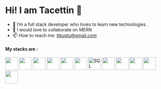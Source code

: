 # Hi! I am Tacettin 👋

- 🔭 I’m a full stack developer who loves to learn new technologies . 
- 👯 I would love to collaborate on  MERN
- 📫 How to reach me: ttkustu@gmail.com


#### My stacks are :

<div style="display:inline">
    <img height=40 src="https://www.w3.org/html/logo/downloads/HTML5_Badge_256.png">
    <img   height=40
      src="https://www.kindpng.com/picc/m/464-4640184_css3-png-download-css-icon-transparent-png.png">
    <img   height=40 src="https://i.pinimg.com/originals/91/94/c9/9194c978fa63798b2e882e6fda5eb953.png">
    <img height=40
      src="https://upload.wikimedia.org/wikipedia/commons/thumb/9/99/Unofficial_JavaScript_logo_2.svg/600px-Unofficial_JavaScript_logo_2.svg.png">
    <img  height=40 src="https://upload.wikimedia.org/wikipedia/commons/thumb/4/47/React.svg/1200px-React.svg.png">
    <img  height=40 src="https://seeklogo.com/images/R/redux-logo-9CA6836C12-seeklogo.com.png">
    <img title="SQL" alt="SQL" height=40
      src="https://e7.pngegg.com/pngimages/614/744/png-clipart-mysql-database-mariadb-dolphin-marine-mammal-animals.png">
    <img  height=40 src="https://sass-lang.com/assets/img/styleguide/color-1c4aab2b.png">
    <img  height=40
      src="https://upload.wikimedia.org/wikipedia/commons/thumb/b/b2/Bootstrap_logo.svg/480px-Bootstrap_logo.svg.png">
    <img  height=40 src="https://image.pngaaa.com/425/5006425-middle.png">
    <img  height=40 src="https://git-scm.com/images/logos/downloads/Git-Icon-1788C.png">
    <img  height=40 src="https://w7.pngwing.com/pngs/978/465/png-transparent-learning-opencv-computer-vision-machine-learning-c-robotics-text-computer-logo.png">
</div>

